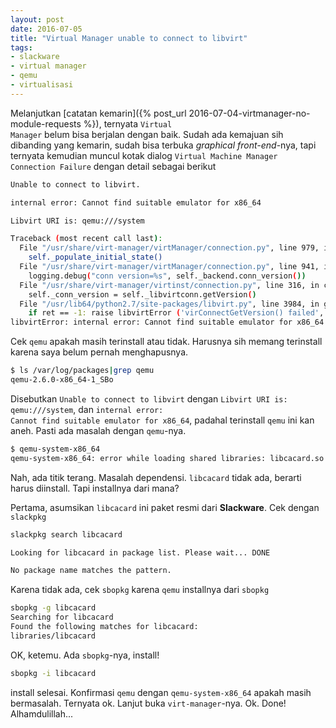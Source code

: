 ```yaml
---
layout: post
date: 2016-07-05
title: "Virtual Manager unable to connect to libvirt"
tags: 
- slackware
- virtual manager
- qemu
- virtualisasi
---
```

Melanjutkan [catatan kemarin]({% post_url 2016-07-04-virtmanager-no-module-requests %}), ternyata <code>Virtual Manager</code> belum bisa berjalan dengan baik. Sudah ada kemajuan sih dibanding yang kemarin, sudah bisa terbuka _graphical front-end_-nya, tapi ternyata kemudian muncul kotak dialog <code>Virtual Machine Manager Connection Failure</code> dengan detail sebagai berikut

```bash
Unable to connect to libvirt.

internal error: Cannot find suitable emulator for x86_64

Libvirt URI is: qemu:///system

Traceback (most recent call last):
  File "/usr/share/virt-manager/virtManager/connection.py", line 979, in _open_thread
    self._populate_initial_state()
  File "/usr/share/virt-manager/virtManager/connection.py", line 941, in _populate_initial_state
    logging.debug("conn version=%s", self._backend.conn_version())
  File "/usr/share/virt-manager/virtinst/connection.py", line 316, in conn_version
    self._conn_version = self._libvirtconn.getVersion()
  File "/usr/lib64/python2.7/site-packages/libvirt.py", line 3984, in getVersion
    if ret == -1: raise libvirtError ('virConnectGetVersion() failed', conn=self)
libvirtError: internal error: Cannot find suitable emulator for x86_64
```

Cek <code>qemu</code> apakah masih terinstall atau tidak. Harusnya sih memang terinstall karena saya belum pernah menghapusnya.

```bash
$ ls /var/log/packages|grep qemu
qemu-2.6.0-x86_64-1_SBo
```

Disebutkan <code>Unable to connect to libvirt</code> dengan <code>Libvirt URI is: qemu:///system</code>, dan <code>internal error: Cannot find suitable emulator for x86_64</code>, padahal terinstall <code>qemu</code> ini kan aneh. Pasti ada masalah dengan <code>qemu</code>-nya.

```bash
$ qemu-system-x86_64
qemu-system-x86_64: error while loading shared libraries: libcacard.so.0: cannot open shared object file: No such file or directory
```

Nah, ada titik terang. Masalah dependensi. <code>libcacard</code> tidak ada, berarti harus diinstall. Tapi installnya dari mana?

Pertama, asumsikan <code>libcacard</code> ini paket resmi dari **Slackware**. Cek dengan <code>slackpkg</code>

```bash
slackpkg search libcacard

Looking for libcacard in package list. Please wait... DONE

No package name matches the pattern.
```

Karena tidak ada, cek <code>sbopkg</code> karena <code>qemu</code> installnya dari <code>sbopkg</code>

```bash
sbopkg -g libcacard
Searching for libcacard
Found the following matches for libcacard:
libraries/libcacard
```

OK, ketemu. Ada <code>sbopkg</code>-nya, install!

```bash
sbopkg -i libcacard
```

install selesai. Konfirmasi <code>qemu</code> dengan <code>qemu-system-x86_64</code> apakah masih bermasalah. Ternyata ok. Lanjut buka <code>virt-manager</code>-nya. Ok. Done! Alhamdulillah...
